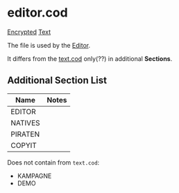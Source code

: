 # editor.cod #

[Encrypted](../file_formats/encryption.md) [Text](../file_formats/text.md)

The file is used by the [Editor](./1602edit.exe.md).

It differs from the [text.cod](./text.cod.md) only(??) in additional **Sections**.

## Additional Section List ##

| Name          | Notes |
|---------------|-------|
| EDITOR		| |
| NATIVES		| |
| PIRATEN		| |
| COPYIT		| |

Does not contain from `text.cod`:
- KAMPAGNE
- DEMO

